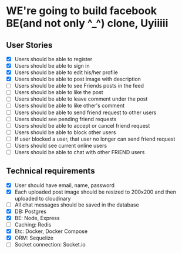 # WE're going to build facebook BE(and not only ^_^) clone, Uyiiiii

## User Stories
- [X] Users should be able to register
- [X] Users should be able to sign in
- [X] Users should be able to edit his/her profile
- [X] Users should be able to post image with description
- [ ] Users should be able to see Friends posts in the feed
- [ ] Users should be able to like the post
- [ ] Users should be able to leave comment under the post
- [ ] Users should be able to like other's comment
- [ ] Users should be able to send friend request to other users
- [ ] Users should see pending friend requests
- [ ] Users should be able to accept or cancel friend request
- [ ] Users should be able to block other users
- [ ] If user blocked a user, that user no longer can send friend request
- [ ] Users should see current online users
- [ ] Users should be able to chat with other FRIEND users

## Technical requirements
- [X] User should have email, name, password
- [x] Each uploaded post image should be resized to 200x200 and then uploaded to cloudinary
- [ ] All chat messages should be saved in the database
- [X] DB: Postgres
- [X] BE: Node, Express
- [ ] Caching: Redis
- [X] Etc: Docker, Docker Compose
- [X] ORM: Sequelize
- [ ] Socket connection: Socket.io